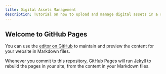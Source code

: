 ```yaml
---
title: Digital Assets Management
description: Tutorial on how to upload and manage digital assets in a robust way
---
```


## Welcome to GitHub Pages

You can use the [editor on GitHub](https://github.com/9thcirclegames/tutorials/edit/master/README.md) to maintain and preview the content for your website in Markdown files.

Whenever you commit to this repository, GitHub Pages will run [Jekyll](https://jekyllrb.com/) to rebuild the pages in your site, from the content in your Markdown files.